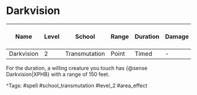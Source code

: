 # Darkvision

| Name | Level | School | Range | Duration | Damage | Save DC & Type |
|------|-------|--------|-------|----------|--------|----------------|
| Darkvision | 2 | Transmutation | Point | Timed | - | - |

For the duration, a willing creature you touch has {@sense Darkvision|XPHB} with a range of 150 feet.

^Tags: #spell #school_transmutation #level_2 #area_effect